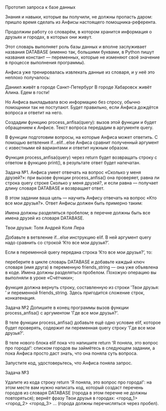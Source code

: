 Прототип запроса к базе данных

Знания и навыки, которые вы получили, не должны пропасть даром: пришло время сделать из Анфисы настоящего помощника-референта.

Продолжим работу со словарём, в котором хранится информация о друзьях и городах, в которых они живут.

Этот словарь выполняет роль базы данных и вполне заслуживает названия DATABASE (именно так, большими буквами, в Python пишут названия констант — переменных, которые не изменяют своё значение в процессе выполнения
программы).

Анфиса уже тренировалась извлекать данные из словаря, и у неё это неплохо получалось:

Даниил живёт в городе Санкт-Петербург
В городе Хабаровск живёт Алина. Едем в гости!

Но Анфиса выкладывала всю информацию без спросу, обычно помощники так не поступают. Будет правильно, если Анфиса дождётся вопроса и ответит на него.

Создадим функцию process_anfisa(query): вызов этой функции и будет обращением к Анфисе. Текст вопроса передадим в аргументе query.

В функции подготовим вопросы, на которые Анфиса может ответить. С помощью ветвления if...elif...else Анфиса сравнит полученный аргумент с известными ей вариантами и ответит нужным образом.

Функция process_anfisa(query) через return будет возвращать строку с ответом в функцию print(), в результате ответ будет напечатан.

Задача №1.
Анфиса умеет отвечать на вопрос «Сколько у меня друзей?»: при вызове функции process_anfisa() она проверяет, равна ли строка query строке Сколько у меня друзей?, и если равна — получает длину словаря DATABASE и возвращает ответ.

В этом задании ваша цель — научить Анфису отвечать на вопрос «Кто все мои друзья?». Ответ Анфисы должен быть примерно таким:

 Имена должны разделяться пробелом; 
 в перечне должны быть все имена друзей из словаря DATABASE.

Твои друзья: Толя Андрей Коля Лера

Добавьте в ветвление if...else инструкцию elif. В ней аргумент query надо сравнить со строкой ‘Кто все мои друзья?’.

Если в переменной query передана строка ‘Кто все мои друзья?’, то:

переберите в цикле словарь DATABASE и добавьте каждый ключ словаря (имя друга) в переменную friends_string — она уже объявлена в коде. Имена должны разделяться пробелом. Похожую операцию вы выполняли в уроке «Счётчики»;

функция должна вернуть строку, составленную из строки 'Твои друзья: ’ и переменной friends_string. Здесь пригодится сложение строк, конкатенация.

Задача №2
Допишите в конец программы вызов функции process_anfisa() с аргументом 'Где все мои друзья?'.

В теле функции process_anfisa() добавьте ещё одно условие elif, которое будет проверять, содержит ли переменная query строку 'Где все мои друзья?'.

В теле нового блока elif пока что напишите return ‘Я поняла, это вопрос про города!’: списком городов вы займётесь в следующем задании, а пока Анфиса просто даст знать, что она поняла суть вопроса.

Запустите код, удостоверьтесь, что Анфиса поняла запрос.

Задача №3

Удалите из кода строку return 'Я поняла, это вопрос про города!': на этом месте вам нужно написать код, который создаст перечень городов из словаря DATABASE (города в этом перечне не должны повторяться); вернёт фразу Твои друзья в городах: <город_1> <город_2> <город_3> … (города должны перечисляться через пробел).